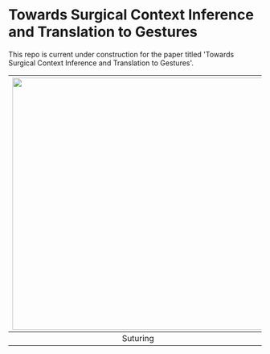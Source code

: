 # Towards Surgical Context Inference and Translation to Gestures

This repo is current under construction for the paper titled 'Towards Surgical Context Inference and Translation to Gestures'.

|<img src="https://github.com/UVA-DSA/Auto_Surgical_Context2Gesture/blob/main/Example_Clips/projectSuturing_S03_T04_slow.avi" width="500px"> |
|:--:|
| Suturing |

